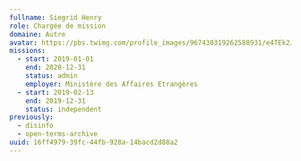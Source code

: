```yaml
---
fullname: Siegrid Henry
role: Chargée de mission
domaine: Autre
avatar: https://pbs.twimg.com/profile_images/967430319262588931/e4TEk2Jb_400x400.jpg
missions:
  - start: 2019-01-01
    end: 2020-12-31
    status: admin
    employer: Ministère des Affaires Etrangères
  - start: 2019-02-13
    end: 2019-12-31
    status: independent
previously:
  - disinfo
  - open-terms-archive
uuid: 16ff4979-39fc-44fb-928a-14bacd2d88a2
---
```

